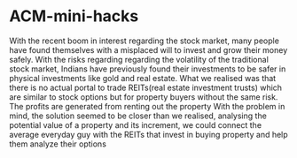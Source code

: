 # ACM-mini-hacks
With the recent boom in interest regarding the stock market, many people have found themselves with a misplaced will to invest and grow their money safely. With the risks regarding regarding the volatility of the traditional stock market, Indians have previously found their investments to be safer in physical investments like gold and real estate. What we realised was that there is no actual portal to trade REITs(real estate investment trusts) which are similar to stock options but for property buyers without the same risk. The profits are generated from renting out the property 
With the problem in mind, the solution seemed to be closer than we realised, analysing the potential value of a property and its increment, we could connect the average everyday guy with the REITs that invest in buying property and help them analyze their options 
